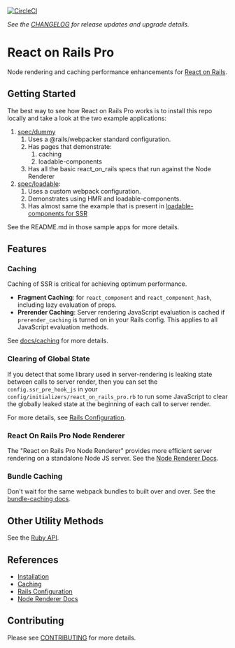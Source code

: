 [![CircleCI](https://circleci.com/gh/shakacode/react_on_rails_pro.svg?style=svg&circle-token=faed0841684a8e88fcf06945ef2b62ded3b124a8)](https://circleci.com/gh/shakacode/react_on_rails_pro)

_See the [CHANGELOG](./CHANGELOG.md) for release updates and upgrade details._

# React on Rails Pro

Node rendering and caching performance enhancements for [React on Rails](https://github.com/shakacode/react_on_rails).

## Getting Started
The best way to see how React on Rails Pro works is to install this repo locally and take a look at
the two example applications:

1. [spec/dummy](./spec/dummy/README.md)
   1. Uses a @rails/webpacker standard configuration.
   1. Has pages that demonstrate:
      1. caching
      2. loadable-components
   1. Has all the basic react_on_rails specs that run against the Node Renderer 
2. [spec/loadable](./spec/loadable/README.md): 
   1. Uses a custom webpack configuration.
   2. Demonstrates using HMR and loadable-components.
   3. Has almost same the example that is present in [loadable-components for SSR](https://github.com/gregberge/loadable-components/tree/main/examples/server-side-rendering)
   
See the README.md in those sample apps for more details.

## Features

### Caching
Caching of SSR is critical for achieving optimum performance.

* **Fragment Caching**: for `react_component` and `react_component_hash`, including lazy evaluation of props.
* **Prerender Caching**: Server rendering JavaScript evaluation is cached if `prerender_caching` is turned on in your Rails config. This applies to all JavaScript evaluation methods.

See [docs/caching](./docs/caching.md) for more details.

### Clearing of Global State
If you detect that some library used in server-rendering is leaking state between calls to server render, then you can set the `config.ssr_pre_hook_js` in your `config/initializers/react_on_rails_pro.rb` to run some JavaScript to clear the globally leaked state at the beginning of each call to server render.

For more details, see [Rails Configuration](./docs/configuration.md).

### React On Rails Pro Node Renderer
The "React on Rails Pro Node Renderer" provides more efficient server rendering on a standalone Node JS server.
See the [Node Renderer Docs](docs/node-renderer/basics.md).

### Bundle Caching
Don't wait for the same webpack bundles to built over and over. See the [bundle-caching docs](./docs/bundle-caching.md).

## Other Utility Methods
See the [Ruby API](docs/ruby-api.md).

## References

* [Installation](./docs/installation.md)
* [Caching](./docs/caching.md)
* [Rails Configuration](./docs/configuration.md)
* [Node Renderer Docs](./docs/node-renderer/basics.md)

## Contributing
Please see [CONTRIBUTING](CONTRIBUTING.md) for more details.
